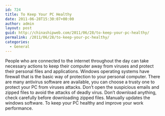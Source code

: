 ```yaml
---
id: 724
title: To Keep Your PC Healthy
date: 2011-06-28T15:30:07+00:00
author: admin
layout: post
guid: http://chinashipweb.com/2011/06/28/to-keep-your-pc-healthy/
permalink: /2011/06/28/to-keep-your-pc-healthy/
categories:
  - General
---
```

People who are connected to the internet throughout the day can take necessary actions to keep their computer away from viruses and protect their personal files and applications. Windows operating systems have firewall that is the basic way of protection to your personal computer. There are many antivirus software are available, you can choose a trusty one to protect your PC from viruses attacks. Don&#8217;t open the suspicious emails and zipped files to avoid the attacks of deadly virus. Don&#8217;t download anything, check carefully before downloading zipped files. Manually updates the windows software. To keep your PC healthy and improve your work performance.